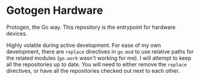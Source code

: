 # Gotogen Hardware

Protogen, the Go way. This repository is the entrypoint for hardware devices.

Highly volatile during active development. For ease of my own development, there are `replace` directives in `go.mod` to use relative paths for the related modules (`go.work` wasn't working for me). I will attempt to keep all the repositories up to date. You will need to either remove the `replace` directives, or have all the repositories checked out next to each other.
